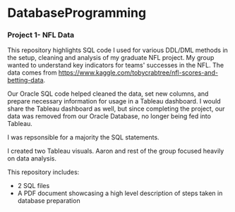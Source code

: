 # DatabaseProgramming
### Project 1- NFL Data
This repository highlights SQL code I used for various DDL/DML methods in the setup, cleaning and analysis of my graduate NFL project. My group wanted to understand key indicators for teams' successes in the NFL. The data comes from https://www.kaggle.com/tobycrabtree/nfl-scores-and-betting-data.

Our Oracle SQL code helped cleaned the data, set new columns, and prepare necessary information for usage in a Tableau dashboard. I would share the Tableau dashboard as well, but since completing the project, our data was removed from our Oracle Database, no longer being fed into Tableau. 

I was repsonsible for a majority the SQL statements. 

I created two Tableau visuals. Aaron and rest of the group focused heavily on data analysis.

This repository includes:
- 2 SQL files
- A PDF document showcasing a high level description of steps taken in database preparation

